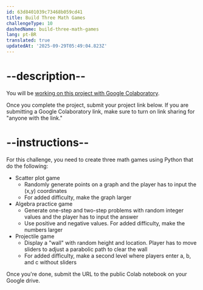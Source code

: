 ```yaml
---
id: 63d8401039c73468b059cd41
title: Build Three Math Games
challengeType: 10
dashedName: build-three-math-games
lang: pt-BR
translated: true
updatedAt: '2025-09-29T05:49:04.823Z'
---
```


# --description--

You will be <a href="https://colab.research.google.com/#create=true" target="_blank" rel="noopener noreferrer nofollow">working on this project with Google Colaboratory</a>.

Once you complete the project, submit your project link below. If you are submitting a Google Colaboratory link, make sure to turn on link sharing for "anyone with the link."

# --instructions--

For this challenge, you need to create three math games using Python that do the following:

- Scatter plot game
  - Randomly generate points on a graph and the player has to input the (x,y) coordinates
  - For added difficulty, make the graph larger
- Algebra practice game
  - Generate one-step and two-step problems with random integer values and the player has to input the answer
  - Use positive and negative values. For added difficulty, make the numbers larger
- Projectile game
  - Display a "wall" with random height and location. Player has to move sliders to adjust a parabolic path to clear the wall
  - For added difficulty, make a second level where players enter a, b, and c without sliders

Once you're done, submit the URL to the public Colab notebook on your Google drive.

